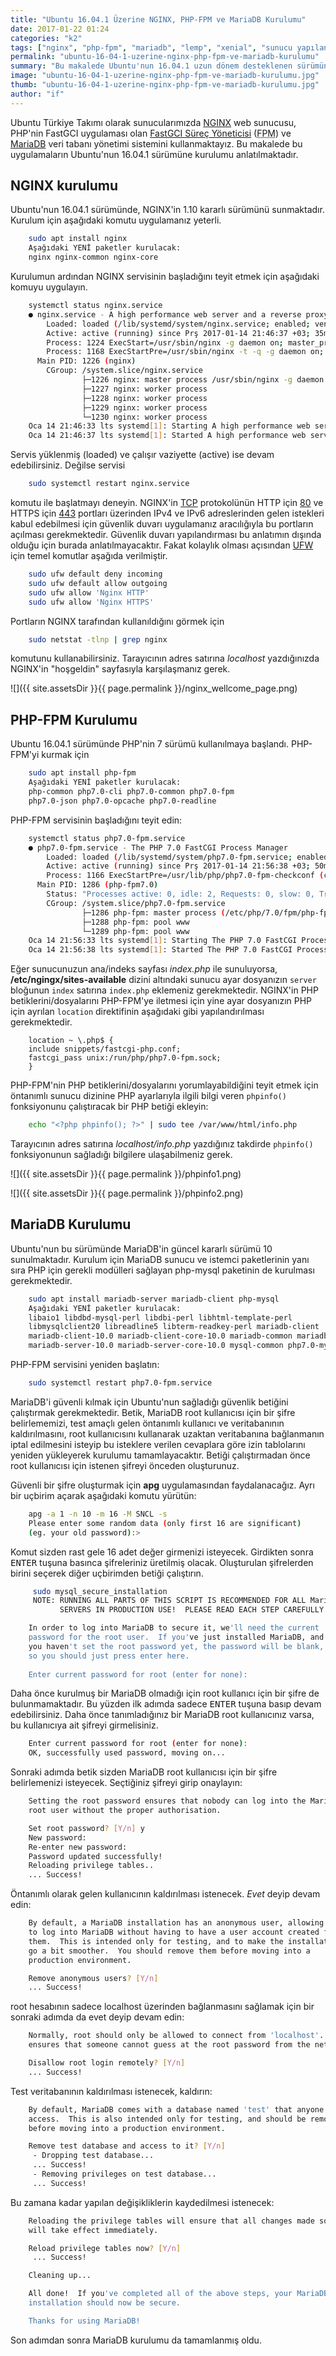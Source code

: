 ```yaml
---
title: "Ubuntu 16.04.1 Üzerine NGINX, PHP-FPM ve MariaDB Kurulumu"
date: 2017-01-22 01:24
categories: "k2"
tags: ["nginx", "php-fpm", "mariadb", "lemp", "xenial", "sunucu yapılandırma", "açık kaynak"]
permalink: "ubuntu-16-04-1-uzerine-nginx-php-fpm-ve-mariadb-kurulumu"
summary: "Bu makalede Ubuntu'nun 16.04.1 uzun dönem desteklenen sürümüne NGINX web sunucusu, PHP-FPM FastGCI süreç yöneticisi ve MariaDB veri tabanı yöneticisinin kurulumu anlatılmaktadır."
image: "ubuntu-16-04-1-uzerine-nginx-php-fpm-ve-mariadb-kurulumu.jpg"
thumb: "ubuntu-16-04-1-uzerine-nginx-php-fpm-ve-mariadb-kurulumu.jpg"
author: "if"
---
```

Ubuntu Türkiye Takımı olarak sunucularımızda <a href="https://www.nginx.com/" target="_blank">NGINX</a> web sunucusu, PHP'nin FastGCI uygulaması olan <a href="https://secure.php.net/manual/en/install.fpm.php" target="_blank">FastGCI Süreç Yöneticisi</a> (<abbr title="FastGCI Porecess Manager">FPM</abbr>) ve <a href="https://mariadb.org/" target="_blank">MariaDB</a> veri tabanı yönetimi sistemini kullanmaktayız. Bu makalede bu uygulamaların Ubuntu'nun 16.04.1 sürümüne kurulumu anlatılmaktadır.

## NGINX kurulumu

Ubuntu'nun 16.04.1 sürümünde, NGINX'in 1.10 kararlı sürümünü sunmaktadır. Kurulum için aşağıdaki komutu uygulamanız yeterli.

```bash
    sudo apt install nginx
    Aşağıdaki YENİ paketler kurulacak:
    nginx nginx-common nginx-core
```

Kurulumun ardından NGINX servisinin başladığını teyit etmek için aşağıdaki komuyu uygulayın.

```bash
    systemctl status nginx.service
    ● nginx.service - A high performance web server and a reverse proxy server
        Loaded: loaded (/lib/systemd/system/nginx.service; enabled; vendor preset: enabled)
        Active: active (running) since Prş 2017-01-14 21:46:37 +03; 35min ago
        Process: 1224 ExecStart=/usr/sbin/nginx -g daemon on; master_process on; (code=exited, status=0/SUCCESS)
        Process: 1168 ExecStartPre=/usr/sbin/nginx -t -q -g daemon on; master_process on; (code=exited, status=0/SUCCESS)
      Main PID: 1226 (nginx)
        CGroup: /system.slice/nginx.service
                ├─1226 nginx: master process /usr/sbin/nginx -g daemon on; master_process on
                ├─1227 nginx: worker process
                ├─1228 nginx: worker process
                ├─1229 nginx: worker process
                └─1230 nginx: worker process
    Oca 14 21:46:33 lts systemd[1]: Starting A high performance web server and a reverse proxy server...
    Oca 14 21:46:37 lts systemd[1]: Started A high performance web server and a reverse proxy server.
```

Servis yüklenmiş (loaded) ve çalışır vaziyette (active) ise devam edebilirsiniz. Değilse servisi 

```bash
    sudo systemctl restart nginx.service
```

komutu ile başlatmayı deneyin. NGINX'in <a href="https://tools.ietf.org/html/rfc793" target="_blank">TCP</a> protokolünün HTTP için <a href="https://www.iana.org/assignments/service-names-port-numbers/service-names-port-numbers.xhtml?&page=2" target="_blank">80</a> ve HTTPS için <a href="https://www.iana.org/assignments/service-names-port-numbers/service-names-port-numbers.xhtml?&page=8" target="_blank">443</a> portları üzerinden IPv4 ve IPv6 adreslerinden gelen istekleri kabul edebilmesi için güvenlik duvarı uygulamanız aracılığıyla bu portların açılması gerekmektedir. Güvenlik duvarı yapılandırması bu anlatımın dışında olduğu için burada anlatılmayacaktır. Fakat kolaylık olması açısından <a href="https://wiki.ubuntu.com/UncomplicatedFirewall" target="_blank">UFW</a> için temel komutlar aşağıda verilmiştir.

```bash
    sudo ufw default deny incoming
    sudo ufw default allow outgoing
    sudo ufw allow 'Nginx HTTP'
    sudo ufw allow 'Nginx HTTPS'
```

Portların NGINX tarafından kullanıldığını görmek için

```bash
    sudo netstat -tlnp | grep nginx
```

komutunu kullanabilirsiniz. Tarayıcının adres satırına *localhost* yazdığınızda NGINX'in "hoşgeldin" sayfasıyla karşılaşmanız gerek.

![]({{ site.assetsDir }}{{ page.permalink }}/nginx_wellcome_page.png)

## PHP-FPM Kurulumu

Ubuntu 16.04.1 sürümünde PHP'nin 7 sürümü kullanılmaya başlandı. PHP-FPM'yi kurmak için

```bash
    sudo apt install php-fpm
    Aşağıdaki YENİ paketler kurulacak:
    php-common php7.0-cli php7.0-common php7.0-fpm
	php7.0-json php7.0-opcache php7.0-readline
```

PHP-FPM servisinin başladığını teyit edin:

```bash
    systemctl status php7.0-fpm.service
    ● php7.0-fpm.service - The PHP 7.0 FastCGI Process Manager
        Loaded: loaded (/lib/systemd/system/php7.0-fpm.service; enabled; vendor preset: enabled)
        Active: active (running) since Prş 2017-01-14 21:56:38 +03; 50min ago
        Process: 1166 ExecStartPre=/usr/lib/php/php7.0-fpm-checkconf (code=exited, status=0/SUCCESS)
      Main PID: 1286 (php-fpm7.0)
        Status: "Processes active: 0, idle: 2, Requests: 0, slow: 0, Traffic: 0req/sec"
        CGroup: /system.slice/php7.0-fpm.service
                ├─1286 php-fpm: master process (/etc/php/7.0/fpm/php-fpm.conf)
                ├─1288 php-fpm: pool www
                └─1289 php-fpm: pool www
    Oca 14 21:56:33 lts systemd[1]: Starting The PHP 7.0 FastCGI Process Manager..
    Oca 14 21:56:38 lts systemd[1]: Started The PHP 7.0 FastCGI Process Manager.
```

Eğer sunucunuzun ana/indeks sayfası *index.php* ile sunuluyorsa, **/etc/ngingx/sites-available** dizini altındaki sunucu ayar dosyanızın `server` bloğunun `index` satırına `index.php` eklemeniz gerekmektedir. NGINX'in PHP betiklerini/dosyalarını PHP-FPM'ye iletmesi için yine ayar dosyanızın PHP için ayrılan `location` direktifinin aşağıdaki gibi yapılandırılması gerekmektedir.

```
    location ~ \.php$ {
    include snippets/fastcgi-php.conf;
    fastcgi_pass unix:/run/php/php7.0-fpm.sock;
    }
```

PHP-FPM'nin PHP betiklerini/dosyalarını yorumlayabildiğini teyit etmek için öntanımlı sunucu dizinine PHP ayarlarıyla ilgili bilgi veren `phpinfo()` fonksiyonunu çalıştıracak bir PHP betiği ekleyin:

```bash
    echo "<?php phpinfo(); ?>" | sudo tee /var/www/html/info.php
```

Tarayıcının adres satırına *localhost/info.php* yazdığınız takdirde `phpinfo()` fonksiyonunun sağladığı bilgilere ulaşabilmeniz gerek.

![]({{ site.assetsDir }}{{ page.permalink }}/phpinfo1.png)

![]({{ site.assetsDir }}{{ page.permalink }}/phpinfo2.png)

## MariaDB Kurulumu

Ubuntu'nun bu sürümünde MariaDB'in güncel kararlı sürümü 10 sunulmaktadır. Kurulum için MariaDB sunucu ve istemci paketlerinin yanı sıra PHP için gerekli modülleri sağlayan php-mysql paketinin de kurulması gerekmektedir.

```bash
    sudo apt install mariadb-server mariadb-client php-mysql
    Aşağıdaki YENİ paketler kurulacak:
    libaio1 libdbd-mysql-perl libdbi-perl libhtml-template-perl
	libmysqlclient20 libreadline5 libterm-readkey-perl mariadb-client
	mariadb-client-10.0 mariadb-client-core-10.0 mariadb-common mariadb-server
	mariadb-server-10.0 mariadb-server-core-10.0 mysql-common php7.0-mysql
```

PHP-FPM servisini yeniden başlatın:

```bash
    sudo systemctl restart php7.0-fpm.service
```

MariaDB'i güvenli kılmak için Ubuntu'nun sağladığı güvenlik betiğini çalıştırmak gerekmektedir. Betik, MariaDB root kullanıcısı için bir şifre belirlememizi, test amaçlı gelen öntanımlı kullanıcı ve veritabanının kaldırılmasını, root kullanıcısını kullanarak uzaktan veritabanına bağlanmanın iptal edilmesini isteyip bu isteklere verilen cevaplara göre izin tablolarını yeniden yükleyerek kurulumu tamamlayacaktır. Betiği çalıştırmadan önce root kullanıcısı için istenen şifreyi önceden oluşturunuz.

Güvenli bir şifre oluşturmak için **apg** uygulamasından faydalanacağız. Ayrı bir uçbirim açarak aşağıdaki komutu yürütün:

```bash
    apg -a 1 -n 10 -m 16 -M SNCL -s
    Please enter some random data (only first 16 are significant)
    (eg. your old password):>
```

Komut sizden rast gele 16 adet değer girmenizi isteyecek. Girdikten sonra <kbd>ENTER</kbd> tuşuna basınca şifreleriniz üretilmiş olacak. Oluşturulan şifrelerden birini seçerek diğer uçbirimden betiği çalıştırın.

```bash
     sudo mysql_secure_installation
     NOTE: RUNNING ALL PARTS OF THIS SCRIPT IS RECOMMENDED FOR ALL MariaDB
           SERVERS IN PRODUCTION USE!  PLEASE READ EACH STEP CAREFULLY!

    In order to log into MariaDB to secure it, we'll need the current
    password for the root user.  If you've just installed MariaDB, and
    you haven't set the root password yet, the password will be blank,
    so you should just press enter here.
    
    Enter current password for root (enter for none): 
```

Daha önce kurulmuş bir MariaDB olmadığı için root kullanıcı için bir şifre de bulunmamaktadır. Bu yüzden ilk adımda sadece <kbd>ENTER</kbd> tuşuna basıp devam edebilirsiniz. Daha önce tanımladığınız bir MariaDB root kullanıcınız varsa, bu kullanıcıya ait şifreyi girmelisiniz.

```bash
    Enter current password for root (enter for none): 
    OK, successfully used password, moving on...
 ```
 
Sonraki adımda betik sizden MariaDB root kullanıcısı için bir şifre belirlemenizi isteyecek. 
Seçtiğiniz şifreyi girip onaylayın:

```bash
    Setting the root password ensures that nobody can log into the MariaDB
    root user without the proper authorisation.

    Set root password? [Y/n] y
    New password:
    Re-enter new password: 
    Password updated successfully!
    Reloading privilege tables..
    ... Success!
```

Öntanımlı olarak gelen kullanıcının kaldırılması istenecek. *Evet* deyip devam edin:

```bash
    By default, a MariaDB installation has an anonymous user, allowing anyone
    to log into MariaDB without having to have a user account created for
    them.  This is intended only for testing, and to make the installation
    go a bit smoother.  You should remove them before moving into a
    production environment.

    Remove anonymous users? [Y/n]
    ... Success!
```

root hesabının sadece localhost üzerinden bağlanmasını sağlamak için bir sonraki adımda da evet deyip devam edin:

```bash
    Normally, root should only be allowed to connect from 'localhost'.  This
    ensures that someone cannot guess at the root password from the network.

    Disallow root login remotely? [Y/n]
    ... Success!
```

Test veritabanının kaldırılması istenecek, kaldırın:

```bash
    By default, MariaDB comes with a database named 'test' that anyone can
    access.  This is also intended only for testing, and should be removed
    before moving into a production environment.

    Remove test database and access to it? [Y/n]
     - Dropping test database...
     ... Success!
     - Removing privileges on test database...
     ... Success!
```

Bu zamana kadar yapılan değişikliklerin kaydedilmesi istenecek:

```bash
    Reloading the privilege tables will ensure that all changes made so far
    will take effect immediately.

    Reload privilege tables now? [Y/n]
     ... Success!

    Cleaning up...

    All done!  If you've completed all of the above steps, your MariaDB
    installation should now be secure.

    Thanks for using MariaDB!
```

Son adımdan sonra MariaDB kurulumu da tamamlanmış oldu.